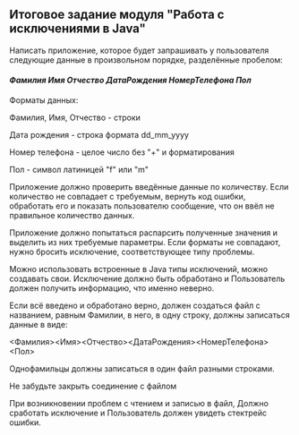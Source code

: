 ## Итоговое задание модуля "Работа с исключениями в Java" ##

Написать приложение, которое будет запрашивать у пользователя следующие данные в 
произвольном порядке, разделённые пробелом:

#### *Фамилия Имя Отчество ДатаРождения НомерТелефона Пол* ####

Форматы данных:

Фамилия, Имя, Отчество - строки

Дата рождения - строка формата dd_mm_yyyy

Номер телефона - целое число без "+" и форматирования

Пол - символ латиницей "f" или "m"

Приложение должно проверить введённые данные по количеству. Если количество не совпадает
с требуемым, вернуть код ошибки, обработать его и показать пользователю сообщение, что он 
ввёл не правильное количество данных.

Приложение должно попытаться распарсить полученные значения и выделить из них требуемые параметры. 
Если форматы не совпадают, нужно бросить исключение, соответствующее типу проблемы.

Можно использовать встроенные в Java типы исключений, можно создавать свои. Исключение должно быть обработано и 
Пользователь должен получить информацию, что именно неверно.

Если всё введено и обработано верно, должен создаться файл с названием, равным Фамилии, в него, в одну строку, должны 
записаться данные в виде:

<Фамилия><Имя><Отчество><ДатаРождения><НомерТелефона><Пол>

Однофамильцы должны записаться в один файл разными строками.

Не забудьте закрыть соединение с файлом

При возникновении проблем с чтением и записью в файл, Должно сработать исключение и Пользователь должен увидеть 
стектрейс ошибки.

